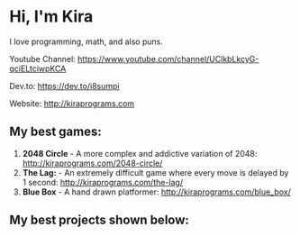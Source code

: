 # Hi, I'm Kira

I love programming, math, and also puns. 

Youtube Channel: https://www.youtube.com/channel/UClkbLkcyG-qciELtciwpKCA

Dev.to: https://dev.to/i8sumpi

Website: http://kiraprograms.com

## My best games:

1. **2048 Circle** - A more complex and addictive variation of 2048: http://kiraprograms.com/2048-circle/
2. **The Lag:** - An extremely difficult game where every move is delayed by 1 second: http://kiraprograms.com/the-lag/
3. **Blue Box** - A hand drawn platformer: http://kiraprograms.com/blue_box/

## My best projects shown below:
